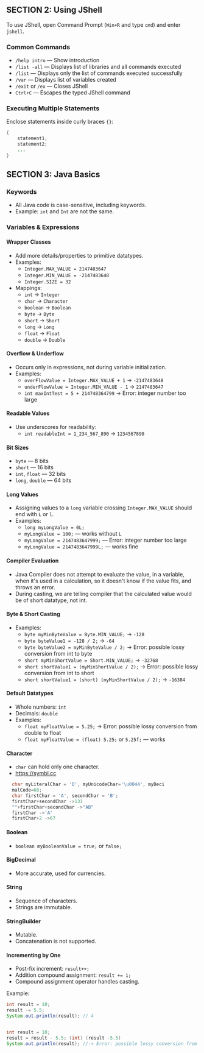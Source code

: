 ## SECTION 2: Using JShell

To use JShell, open Command Prompt (`Win+R` and type `cmd`) and enter `jshell`.

### Common Commands

- `/help intro` — Show introduction
- `/list -all` — Displays list of libraries and all commands executed
- `/list` — Displays only the list of commands executed successfully
- `/var` — Displays list of variables created
- `/exit` or `/ex` — Closes JShell
- `Ctrl+C` — Escapes the typed JShell command

### Executing Multiple Statements

Enclose statements inside curly braces `{}`:
```java
{
    statement1;
    statement2;
    ...
}
```

## SECTION 3: Java Basics

### Keywords
- All Java code is case-sensitive, including keywords.
- Example: `int` and `Int` are not the same.

### Variables & Expressions

#### Wrapper Classes
- Add more details/properties to primitive datatypes.
- Examples:
  - `Integer.MAX_VALUE = 2147483647`
  - `Integer.MIN_VALUE = -2147483648`
  - `Integer.SIZE = 32`
- Mappings:
  - `int` → `Integer`
  - `char` → `Character`
  - `boolean` → `Boolean`
  - `byte` → `Byte`
  - `short` → `Short`
  - `long` → `Long`
  - `float` → `Float`
  - `double` → `Double`

#### Overflow & Underflow
- Occurs only in expressions, not during variable initialization.
- Examples:
  - `overFlowValue = Integer.MAX_VALUE + 1` → `-2147483648`
  - `underFlowValue = Integer.MIN_VALUE - 1` → `2147483647`
  - `int maxIntTest = 5 + 214748364799` → Error: integer number too large

#### Readable Values
- Use underscores for readability:
  - `int readableInt = 1_234_567_890` → `1234567890`

#### Bit Sizes
- `byte` — 8 bits
- `short` — 16 bits
- `int`, `float` — 32 bits
- `long`, `double` — 64 bits

#### Long Values
- Assigning values to a `long` variable crossing `Integer.MAX_VALUE` should end with `L` or `l`.
- Examples:
  - `long myLongValue = 0L;`
  - `myLongValue = 100;` — works without `L`
  - `myLongValue = 2147483647999;` — Error: integer number too large
  - `myLongValue = 2147483647999L;` — works fine

#### Compiler Evaluation
- Java Compiler does not attempt to evaluate the value, in a variable, when it's used in a calculation, so it doesn't know if the value fits, and throws an error.
- During casting, we are telling compiler that the calculated value would be of short datatype, not int.

#### Byte & Short Casting
- Examples:
  - `byte myMinByteValue = Byte.MIN_VALUE;` → `-128`
  - `byte byteValue1 = -128 / 2;` → `-64`
  - `byte byteValue2 = myMinByteValue / 2;` → Error: possible lossy conversion from int to byte
  - `short myMinShortValue = Short.MIN_VALUE;` → `-32768`
  - `short shortValue1 = (myMinShortValue / 2);` → Error: possible lossy conversion from int to short
  - `short shortValue1 = (short) (myMinShortValue / 2);` → `-16384`

#### Default Datatypes
- Whole numbers: `int`
- Decimals: `double`
- Examples:
  - `float myFloatValue = 5.25;` → Error: possible lossy conversion from double to float
  - `float myFloatValue = (float) 5.25;` or `5.25f;` — works

#### Character
- `char` can hold only one character.
- https://symbl.cc
```java
  char myLiteralChar = 'D', myUnicodeChar='\u0044', myDeci
  malCode=68;
  char firstChar = 'A', secondChar = 'B';
  firstChar+secondChar ->131
  ""+firstChar+secondChar ->"AB"
  firstChar ->'A'
  firstChar+2 ->67
```

#### Boolean
- `boolean myBooleanValue = true;` or `false;`

#### BigDecimal
- More accurate, used for currencies.

#### String
- Sequence of characters.
- Strings are immutable.

#### StringBuilder
- Mutable.
- Concatenation is not supported.

#### Incrementing by One
- Post-fix increment: `result++;`
- Addition compound assignment: `result += 1;`
- Compound assignment operator handles casting.

Example:
```java
int result = 10;
result -= 5.5;
System.out.println(result); // 4


int result = 10;
result = result - 5.5; (int) (result -5.5)
System.out.println(result); //-> Error: possible lossy conversion from double to int.
```